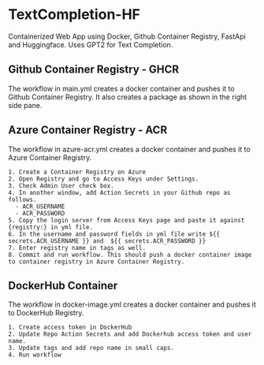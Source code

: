 # TextCompletion-HF

Containerized Web App using Docker, Github Container Registry, FastApi and Huggingface. Uses GPT2 for Text Completion.

## Github Container Registry - GHCR
The workflow in main.yml creates a docker container and pushes it to Github Container Registry. It also creates a package as shown in the right side pane.

## Azure Container Registry - ACR
The workflow in azure-acr.yml creates a docker container and pushes it to Azure Container Registry.

    1. Create a Container Registry on Azure
    2. Open Registry and go to Access Keys under Settings.
    3. Check Admin User check box.
    4. In another window, add Action Secrets in your Github repo as follows.
      - ACR_USERNAME
      - ACR_PASSWORD
    5. Copy the login server from Access Keys page and paste it against {registry:} in yml file.
    6. In the username and password fields in yml file write ${{ secrets.ACR_USERNAME }} and  ${{ secrets.ACR_PASSWORD }}
    7. Enter registry name in tags as well.
    8. Commit and run workflow. This should push a docker container image to container registry in Azure Container Registry.

## DockerHub Container
The workflow in docker-image.yml creates a docker container and pushes it to DockerHub Registry.
    
    1. Create access token in DockerHub
    2. Update Repo Action Secrets and add Dockerhub access token and user name.
    3. Update tags and add repo name in small caps.
    4. Run workflow

